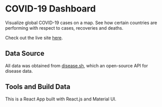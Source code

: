 # COVID-19 Dashboard
Visualize global COVID-19 cases on a map. See how certain countries are performing with respect to cases, recoveries and deaths. 

Check out the live site [here](https://rmadukayil.github.io/covid-19-tracker/).

## Data Source
All data was obtained from [disease.sh](https://disease.sh/), which an open-source API for disease data. 

## Tools and Build Data
This is a React App built with React.js and Material UI. 
